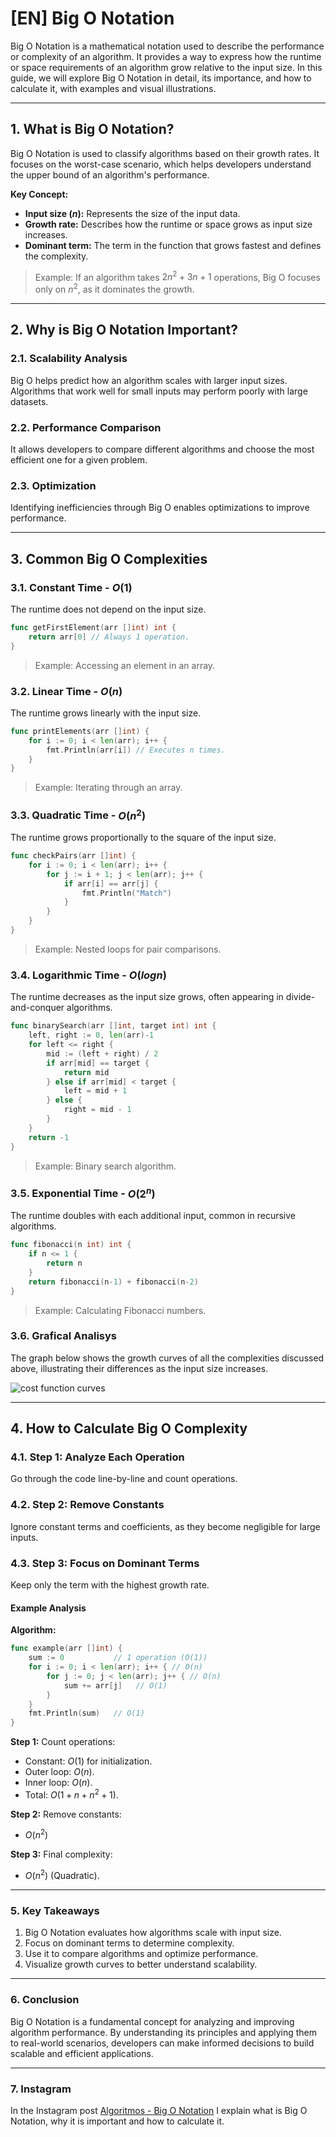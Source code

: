 # [EN] Big O Notation

Big O Notation is a mathematical notation used to describe the performance or complexity of an algorithm. It provides a way to express how the runtime or space requirements of an algorithm grow relative to the input size. In this guide, we will explore Big O Notation in detail, its importance, and how to calculate it, with examples and visual illustrations.

---

## 1. What is Big O Notation?

Big O Notation is used to classify algorithms based on their growth rates. It focuses on the worst-case scenario, which helps developers understand the upper bound of an algorithm's performance.

**Key Concept:**

- **Input size ($n$):** Represents the size of the input data.
- **Growth rate:** Describes how the runtime or space grows as input size increases.
- **Dominant term:** The term in the function that grows fastest and defines the complexity.

> Example: If an algorithm takes $2n^2 + 3n + 1$ operations, Big O focuses only on $n^2$, as it dominates the growth.

---

## 2. Why is Big O Notation Important?

### 2.1. Scalability Analysis

Big O helps predict how an algorithm scales with larger input sizes. Algorithms that work well for small inputs may perform poorly with large datasets.

### 2.2. Performance Comparison

It allows developers to compare different algorithms and choose the most efficient one for a given problem.

### 2.3. Optimization

Identifying inefficiencies through Big O enables optimizations to improve performance.

---

## 3. Common Big O Complexities

### 3.1. Constant Time - $O(1)$

The runtime does not depend on the input size.

```go
func getFirstElement(arr []int) int {
    return arr[0] // Always 1 operation.
}
```

> Example: Accessing an element in an array.

### 3.2. Linear Time - $O(n)$

The runtime grows linearly with the input size.

```go
func printElements(arr []int) {
    for i := 0; i < len(arr); i++ {
        fmt.Println(arr[i]) // Executes n times.
    }
}
```

> Example: Iterating through an array.

### 3.3. Quadratic Time - $O(n^2)$

The runtime grows proportionally to the square of the input size.

```go
func checkPairs(arr []int) {
    for i := 0; i < len(arr); i++ {
        for j := i + 1; j < len(arr); j++ {
            if arr[i] == arr[j] {
                fmt.Println("Match")
            }
        }
    }
}
```

> Example: Nested loops for pair comparisons.

### 3.4. Logarithmic Time - $O(log n)$

The runtime decreases as the input size grows, often appearing in divide-and-conquer algorithms.

```go
func binarySearch(arr []int, target int) int {
    left, right := 0, len(arr)-1
    for left <= right {
        mid := (left + right) / 2
        if arr[mid] == target {
            return mid
        } else if arr[mid] < target {
            left = mid + 1
        } else {
            right = mid - 1
        }
    }
    return -1
}
```

> Example: Binary search algorithm.

### 3.5. Exponential Time - $O(2^n)$

The runtime doubles with each additional input, common in recursive algorithms.

```go
func fibonacci(n int) int {
    if n <= 1 {
        return n
    }
    return fibonacci(n-1) + fibonacci(n-2)
}
```

> Example: Calculating Fibonacci numbers.

### 3.6. Grafical Analisys

The graph below shows the growth curves of all the complexities discussed above, illustrating their differences as the input size increases.

![cost function curves](graph.png)

---

## 4. How to Calculate Big O Complexity

### 4.1. Step 1: Analyze Each Operation

Go through the code line-by-line and count operations.

### 4.2. Step 2: Remove Constants

Ignore constant terms and coefficients, as they become negligible for large inputs.

### 4.3. Step 3: Focus on Dominant Terms

Keep only the term with the highest growth rate.

#### Example Analysis

**Algorithm:**

```go
func example(arr []int) {
    sum := 0           // 1 operation (O(1))
    for i := 0; i < len(arr); i++ { // O(n)
        for j := 0; j < len(arr); j++ { // O(n)
            sum += arr[j]   // O(1)
        }
    }
    fmt.Println(sum)   // O(1)
}
```

**Step 1:** Count operations:

- Constant: $O(1)$ for initialization.
- Outer loop: $O(n)$.
- Inner loop: $O(n)$.
- Total: $O(1 + n + n^2 + 1)$.

**Step 2:** Remove constants:

- $O(n^2)$

**Step 3:** Final complexity:

- $O(n^2)$ (Quadratic).

---

### 5. Key Takeaways

1. Big O Notation evaluates how algorithms scale with input size.
2. Focus on dominant terms to determine complexity.
3. Use it to compare algorithms and optimize performance.
4. Visualize growth curves to better understand scalability.

---

### 6. Conclusion

Big O Notation is a fundamental concept for analyzing and improving algorithm performance. By understanding its principles and applying them to real-world scenarios, developers can make informed decisions to build scalable and efficient applications.

---

### 7. Instagram

In the Instagram post [Algoritmos - Big O Notation](https://www.instagram.com/p/DDw6DF1O9yP/?img_index=1) I explain what is Big O Notation, why it is important and how to calculate it.
